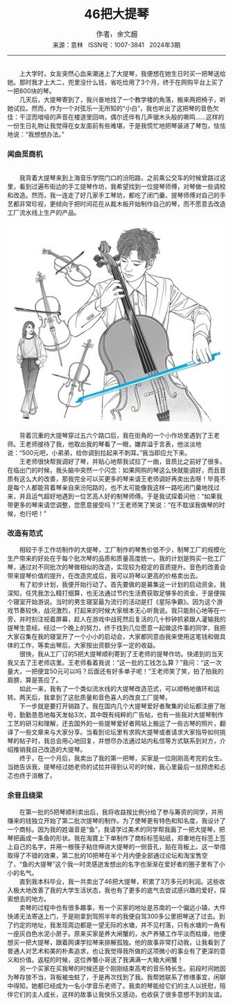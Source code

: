 # <center>46把大提琴</center>

<div align=center><img src="https://raw.githubusercontent.com/leaguecn/magazines/main/img_authors/%25d7%25f7%25d5%25df%25a3%25ba%25d3%25e0%25ce%25c4%25b3%25ac.jpg"></div>

<center>来源：意林   ISSN号：1007-3841   2024年3期</center>

* * *

<br>　　上大学时，女友突然心血来潮迷上了大提琴，我便想在她生日时买一把琴送给她。那时我才上大二，兜里没什么钱，省吃俭用了3个月，终于在网购平台上买了一把800块的琴。  
　　几天后，大提琴寄到了，我兴奋地找了一个教学楼的角落，搬来两把椅子，听她试拉。然而，作为一个对弦乐一无所知的“小白”，我也听出了这把琴的音色欠佳：干涩而喑哑的声音在楼道里回响，偶尔还伴有几声锯木头般的嘶鸣……这样的一份生日礼物让我觉得在女友面前有些难堪，于是我慌忙地把琴装进了琴包，怯怯地说：“我想想办法。”

### 闻曲觅商机

  
<br>　　我背着大提琴来到上海音乐学院门口的汾阳路，之前乘公交车的时候曾路过这里，看到过遍布街边的手工提琴作坊，我希望找到一位提琴师傅，对琴做一些调校和改造。然而，我一连走了好几家手工琴坊，都吃了闭门羹，提琴师傅对自己的手艺都非常珍视，更倾向于把时间花在从裁木板开始制作自己的琴，而不愿意去改造工厂流水线上生产的产品。

![](https://raw.githubusercontent.com/leaguecn/magazines/main/img/yili20240313-1-l.jpg)

  
　　背着沉重的大提琴穿过五六个路口后，我在街角的一个小作坊里遇到了王老师。王老师接待了我，他取出我的琴看了一眼，嫌弃溢于言表，他淡淡地说：“500元吧，小弟弟，给你调到拉起来不刺耳。”我当即应允下来。  
　　王老师很快帮我调好了琴，并贴心地帮我试拉了一曲，音质比之前好了很多。在临出门的时候，我头脑中突然一个闪念：如果网购的琴这么快就能调好，而且音质有这么大的改善，那我完全可以买更多的琴来请王老师调好再卖出去呀！毕竟不是每个人都能背着琴亲自来汾阳路的，也不太可能像我这样一路吃闭门羹地找过来，并且运气超好地遇到一位艺高人好的制琴师傅。于是我试探着问他：“如果我带更多的琴来请您调整，您愿意接受吗？”王老师笑了笑说：“在不耽误我做琴的时候，也行吧！”

### 改造有范式

  
　　相较于手工作坊制作的大提琴，工厂制作的琴售价低不少，制琴工厂的规模化生产带来的好处在于每个批次琴的品质和质量高度统一。我的计划是购买一批工厂琴，通过对不同批次的琴做相似的改造，实现较为稳定的音质提升。音色的改善会带来提琴价值的提升，在改造完成后，我可以将琴以更高的价格卖出去。  
　　有了初步计划，我便开始行动了。首先要做的是募集这一计划的启动资金。我深知，任凭我怎么精打细算，也无法通过节约生活费获取足够多的资金，于是便挨个寝室开始游说。当时的男生寝室最为流行的活动是打《星际争霸》。因为这个游戏节奏较快，战况激烈，打起来的时候大家根本无心听我说。我只能耐心地等在一旁，并时刻注视着屏幕，趁人在游戏中战死然后复活的几十秒钟抓紧跟人灌输我的提琴生意经。经过一个晚上的努力，终于找到几位愿意一起做这件事的同学，我把大家召集在我的寝室开了一个小小的启动会，大家都同意由我来使用这笔钱和做具体的工作，等卖出琴后，大家按出资额分享一定的收益。  
　　很快，我从工厂订的5把大提琴顺利寄到了王老师的提琴作坊。快递到的当天我又去了王老师店里。王老师看着我说：“这一批的工钱怎么算？”我问：“这一次量大，一把便宜50元可以吗？后面还有好多单子呢！”王老师笑了笑，拍了拍我的肩膀，算是答应了。  
　　如此一来，我有了一个类似流水线的大提琴改造范式，可以顺畅地循环和运转。两天后，我拿到了这批质量和音色喜人的改良工厂提琴。  
　　下一步就是要打开销路了。我在国内几个大提琴爱好者聚集的论坛都注册了账号，勤勤恳恳地每天发帖3次，其中既有纯粹的广告帖，也有一些我对大提琴制作工艺的研习和理解，还去国外的一些提琴爱好者网站上搬运了一些古琴的照片，翻译了一些文章来与大家分享。当看到论坛里有求购大提琴或者请求大家指导如何挑琴的帖子时，我总会用心地回复，并想尽办法通过站内私信等方式联系到对方，介绍推销我自己改造的大提琴。  
　　终于，在一个月后，我卖出了我的第一把琴，买家是一位刚刚高考完的女生。当她告诉我，提琴经过她老师的试拉并得到认可的时候，我心里最后一丝顾虑和忐忑也终于消散了。

### 余音且绕梁

  
　　在第一批的5把琴顺利卖出后，我将收益按比例分给了参与筹资的同学，并用赚来的钱独立开始了第二批次提琴的制作。为了使琴更有特色和知名度，我设计了一个商标。因为我的姓谐音是“鱼”，我请学过美术的同学帮我画了一把大提琴，把琴把画成一条鱼的形状。我在淘寶上下单制作了商标标签贴纸，郑重地在标签上签上自己的名字，并用一根筷子粘住伸进大提琴的一侧音孔，贴在背板上。这一举措取得了不错的效果，第二批的10把琴在半个月内便全部通过论坛和淘宝售空了，“鱼的大提琴”这个我一时灵感迸发想出的名字也渐渐在爱好者的圈子里有了小小的名气。  
　　直到我本科毕业，我一共卖出了46把大提琴，积累了3万多元的利润。这些收入极大地改善了我的大学生活状态，我也有了更多的底气去尝试感兴趣的爱好，探索想去的地方。  
　　卖琴的过程中也有很多趣事，有一个买家的地址是苏南的一个偏远小镇，大件快递无法寄送上门，于是刚拿到驾照半年的我便自驾300多公里把琴送了过去。到了约定的地址，我发现周边都是一望无际的水塘，并不见村落，只有水塘的一角有一座灰白色水泥小房子。原来买家是养大闸蟹的，水产养殖工作平淡而枯燥，他便想买一把大提琴，跟着网课学拉琴来排解孤独。他的故事非常打动我，让我看到了普通人对艺术和美的朴素追求，也让我觉得我所做的这项微小的事业有了更深的意义和价值。返程的时候，这位养蟹小哥送了我满满一大箱大闸蟹！  
　　另一个买家在买我琴的时候还是个刚刚结束高考的音乐特长生。前段时间她因为琴存放不当，背板被虫蛀了，于是再次找到了我。我帮她联系了修缮事宜，闲聊中得知，她都已经成为一名小学音乐老师了。我卖的琴能给它们的主人以抚慰，陪伴它们的主人成长，这样的故事让我快乐又感动，也收获了很多意想不到的友谊。
